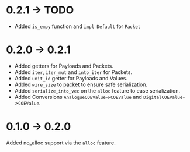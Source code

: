 # 0.2.1 -> TODO
- Added `is_empy` function and `impl Default` for `Packet`

# 0.2.0 -> 0.2.1
- Added getters for Payloads and Packets.
- Added `iter`, `iter_mut` and `into_iter` for Packets.
- Added `unit_id` getter for Payloads and Values.
- Added `wire_size` to packet to ensure safe serialization.
- Added `serialize_into_vec` on the `alloc` feature to ease serialization.
- Added Conversions `AnalogueCOEValue`->`COEValue` and `DigitalCOEValue`->`COEValue`.

# 0.1.0 -> 0.2.0
Added no_alloc support via the `alloc` feature.

